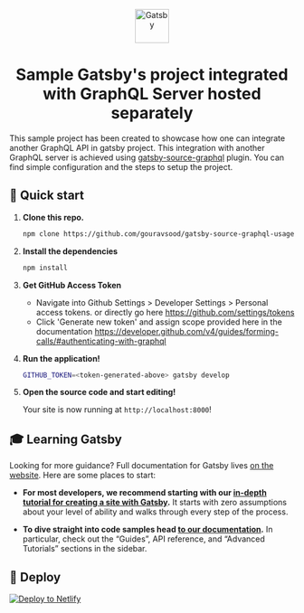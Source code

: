 <p align="center">
  <a href="https://next.gatsbyjs.org">
    <img alt="Gatsby" src="https://www.gatsbyjs.org/monogram.svg" width="60" />
  </a>
</p>
<h1 align="center">
  Sample Gatsby's project integrated with GraphQL Server hosted separately
</h1>

This sample project has been created to showcase how one can integrate another GraphQL API in gatsby project. This integration with another GraphQL server is achieved using [gatsby-source-graphql](https://github.com/wyze/gatsby-source-graphql) plugin. You can find simple configuration and the steps to setup the project.

## 🚀 Quick start

1.  **Clone this repo.**

    ```sh
    npm clone https://github.com/gouravsood/gatsby-source-graphql-usage
    ```

2.  **Install the dependencies**

    ```sh
    npm install
    ```

3.  **Get GitHub Access Token**

    - Navigate into Github Settings > Developer Settings > Personal access tokens. or directly go here https://github.com/settings/tokens
    - Click 'Generate new token' and assign scope provided here in the documentation https://developer.github.com/v4/guides/forming-calls/#authenticating-with-graphql

4.  **Run the application!**

    ```sh
    GITHUB_TOKEN=<token-generated-above> gatsby develop
    ```

5.  **Open the source code and start editing!**

    Your site is now running at `http://localhost:8000`!

## 🎓 Learning Gatsby

Looking for more guidance? Full documentation for Gatsby lives [on the website](https://next.gatsbyjs.org/). Here are some places to start:

- **For most developers, we recommend starting with our [in-depth tutorial for creating a site with Gatsby](https://next.gatsbyjs.org/tutorial/).** It starts with zero assumptions about your level of ability and walks through every step of the process.

- **To dive straight into code samples head [to our documentation](https://next.gatsbyjs.org/docs/).** In particular, check out the “Guides”, API reference, and “Advanced Tutorials” sections in the sidebar.

## 💫 Deploy

[![Deploy to Netlify](https://www.netlify.com/img/deploy/button.svg)](https://app.netlify.com/start/deploy?repository=https://github.com/gouravsood/gatsby-source-graphql-usage)

